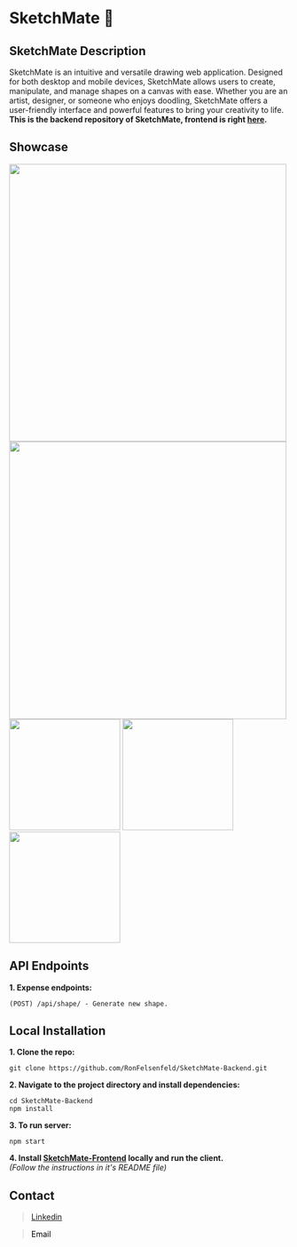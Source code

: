 # SketchMate 🎨

## SketchMate Description
SketchMate is an intuitive and versatile drawing web application. Designed for both desktop and mobile devices, SketchMate allows users to create, manipulate, and manage shapes on a canvas with ease. Whether you are an artist, designer, or someone who enjoys doodling, SketchMate offers a user-friendly interface and powerful features to bring your creativity to life. <br/>
**This is the backend repository of SketchMate, frontend is right [here](https://github.com/RonFelsenfeld/SketchMate-Frontend).**

## Showcase
<div>
<img src="https://res.cloudinary.com/df6vvhhoj/image/upload/v1720951641/Screenshot_2024-07-14_at_13.03.09_b6wuiw.png" width="500">
<img src="https://res.cloudinary.com/df6vvhhoj/image/upload/v1720951642/Screenshot_2024-07-14_at_13.02.41_hlgjem.png" width="500">
</div>

<div>
<img src="https://res.cloudinary.com/df6vvhhoj/image/upload/v1720951643/Screenshot_2024-07-14_at_13.05.33_oyqmgf.png" width="200">
<img src="https://res.cloudinary.com/df6vvhhoj/image/upload/v1720951642/Screenshot_2024-07-14_at_13.01.11_iophom.png" width="200">
<img src="https://res.cloudinary.com/df6vvhhoj/image/upload/v1720951641/Screenshot_2024-07-14_at_13.01.27_lshjm2.png" width="200">
</div>

## API Endpoints
**1. Expense endpoints:**
```
(POST) /api/shape/ - Generate new shape.
```

## Local Installation
**1. Clone the repo:**
```
git clone https://github.com/RonFelsenfeld/SketchMate-Backend.git
```

**2. Navigate to the project directory and install dependencies:**
```
cd SketchMate-Backend
npm install
```
**3. To run server:**
```
npm start
```

**4. Install [SketchMate-Frontend](https://github.com/RonFelsenfeld/SketchMate-Frontend) locally and run the client.** <br>
*(Follow the instructions in it's README file)*

## Contact
> [Linkedin](https://www.linkedin.com/in/ron-felsenfeld/)<br>

> <a href="mailto:ronfelsenfeld@gmail.com" style="vertical-align: middle; text-decoration: none; color: black;">Email</a>
